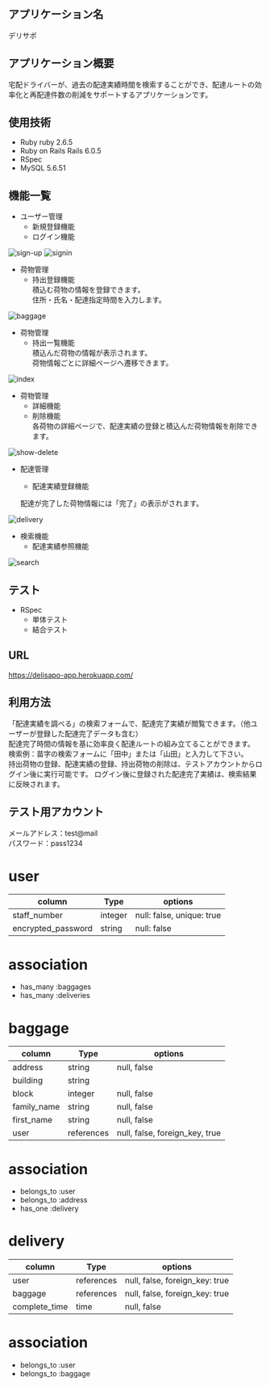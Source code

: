 ## アプリケーション名
デリサポ

## アプリケーション概要
宅配ドライバーが、過去の配達実績時間を検索することができ、配達ルートの効率化と再配達件数の削減をサポートするアプリケーションです。

## 使用技術
- Ruby ruby 2.6.5
- Ruby on Rails Rails 6.0.5
- RSpec
- MySQL 5.6.51

## 機能一覧
- ユーザー管理
  - 新規登録機能
  - ログイン機能

![sign-up](https://user-images.githubusercontent.com/103634772/173171108-2edd45b3-7a37-4585-a5c6-ff74a097ece8.gif)
![signin](https://user-images.githubusercontent.com/103634772/173171115-bb986367-9c8a-4aa6-b62d-3668b8829a82.gif)  


- 荷物管理
  - 持出登録機能  
  積込む荷物の情報を登録できます。  
  住所・氏名・配達指定時間を入力します。

![baggage](https://user-images.githubusercontent.com/103634772/173171129-6e8d770f-3a18-4d6c-a53d-2862541e105e.gif)  

- 荷物管理
  - 持出一覧機能  
  積込んだ荷物の情報が表示されます。  
  荷物情報ごとに詳細ページへ遷移できます。  

![index](https://user-images.githubusercontent.com/103634772/173171130-977427b9-f19f-4f9e-9cf5-3d1b55895f21.gif)  

- 荷物管理
  - 詳細機能
  - 削除機能  
  各荷物の詳細ページで、配達実績の登録と積込んだ荷物情報を削除できます。

![show-delete](https://user-images.githubusercontent.com/103634772/173171133-4b5fe4e5-a542-48c6-a7af-1aceb93f12fc.gif)  

- 配達管理
  - 配達実績登録機能

  配達が完了した荷物情報には「完了」の表示がされます。  

![delivery](https://user-images.githubusercontent.com/103634772/173171138-dfc240f1-5ee9-42ef-a0b5-bff2d9a01423.gif)

- 検索機能
  - 配達実績参照機能

![search](https://user-images.githubusercontent.com/103634772/173171149-08a3c54f-c18e-4c97-bd73-4aec24a26f59.gif)

## テスト
- RSpec
  - 単体テスト
  - 結合テスト

## URL
https://delisapo-app.herokuapp.com/

## 利用方法
「配達実績を調べる」の検索フォームで、配達完了実績が閲覧できます。（他ユーザーが登録した配達完了データも含む）  
配達完了時間の情報を基に効率良く配達ルートの組み立てることができます。  
検索例：苗字の検索フォームに「田中」または「山田」と入力して下さい。  
持出荷物の登録、配達実績の登録、持出荷物の削除は、テストアカウントからログイン後に実行可能です。
ログイン後に登録された配達完了実績は、検索結果に反映されます。

## テスト用アカウント
メールアドレス：test@mail  
パスワード：pass1234


# user
| column              | Type    | options                    |
| ------------------- | ------- | -------------------------- |
| staff_number        | integer | null: false, unique: true  |
| encrypted_password  | string  | null: false                |
# association
- has_many :baggages
- has_many :deliveries


# baggage
| column      | Type        | options                         |
| ----------- | ----------- | ------------------------------- |
| address     | string      | null, false                     |
| building    | string      |                                 |
| block       | integer     | null, false                     |
| family_name | string      | null, false                     |
| first_name  | string      | null, false                     |
| user        | references  | null, false, foreign_key, true  |
# association
- belongs_to :user
- belongs_to :address
- has_one :delivery

# delivery
| column        | Type        | options                         |
| ------------- | ----------- | ------------------------------- |
| user          | references  | null, false, foreign_key: true  |
| baggage       | references  | null, false, foreign_key: true  |
| complete_time | time        | null, false                     |
# association
- belongs_to :user
- belongs_to :baggage